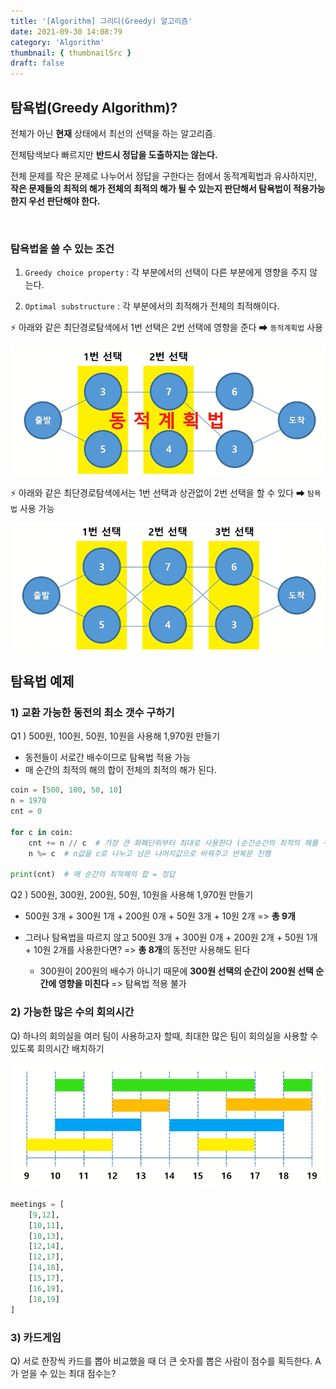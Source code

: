 ```yaml
---
title: '[Algorithm] 그리디(Greedy) 알고리즘'
date: 2021-09-30 14:08:79
category: 'Algorithm'
thumbnail: { thumbnailSrc }
draft: false
---
```






## 탐욕법(Greedy Algorithm)?

전체가 아닌 **현재** 상태에서 최선의 선택을 하는 알고리즘.  

전체탐색보다 빠르지만 **반드시 정답을 도출하지는 않는다.**

전체 문제를 작은 문제로 나누어서 정답을 구한다는 점에서 동적계획법과 유사하지만, **작은 문제들의 최적의 해가  전체의 최적의 해가 될 수 있는지 판단해서 탐욕법이 적용가능한지 우선 판단해야 한다.**



<br>

### 탐욕법을 쓸 수 있는 조건

1. `Greedy choice property` : 각 부분에서의 선택이 다른 부분에게 영향을 주지 않는다.

2. `Optimal substructure` : 각 부분에서의 최적해가 전체의 최적해이다.

      

⚡ 아래와 같은 최단경로탐색에서 1번 선택은 2번 선택에 영향을 준다 ➡ `동적계획법` 사용

<img src="img/greedy1.PNG">

⚡ 아래와 같은 최단경로탐색에서는 1번 선택과 상관없이 2번 선택을 할 수 있다 ➡ `탐욕법` 사용 가능

<img src="img/greedy2.PNG">



## 탐욕법 예제

### 1) 교환 가능한 동전의 최소 갯수 구하기

Q1 ) 500원, 100원, 50원, 10원을 사용해 1,970원 만들기

- 동전들이 서로간 배수이므로 탐욕법 적용 가능
- 매 순간의 최적의 해의 합이 전체의 최적의 해가 된다.

```python
coin = [500, 100, 50, 10]
n = 1970
cnt = 0

for c in coin:
    cnt += n // c  # 가장 큰 화폐단위부터 최대로 사용한다 (순간순간의 최적의 해를 구한다)
    n %= c  # n값을 c로 나누고 남은 나머지값으로 바꿔주고 반복문 진행 
    
print(cnt)  # 매 순간의 최적해의 합 = 정답
```



Q2 ) 500원, 300원, 200원, 50원, 10원을 사용해 1,970원 만들기

- 500원 3개 + 300원 1개 + 200원 0개 + 50원 3개 + 10원 2개 => **총 9개**

- 그러나 탐욕법을 따르지 않고 500원 3개 + 300원 0개 + 200원 2개 + 50원 1개 + 10원 2개를 사용한다면? => **총 8개**의 동전만 사용해도 된다

  - 300원이 200원의 배수가 아니기 때문에 **300원 선택의 순간이 200원 선택 순간에 영향을 미친다** => 탐욕법 적용 불가

    

### 2) 가능한 많은 수의 회의시간

Q) 하나의 회의실을 여러 팀이 사용하고자 할때, 최대한 많은 팀이 회의실을 사용할 수 있도록 회의시간 배치하기

<img src="img/greedy3.PNG">

```python
meetings = [
    [9,12],
    [10,11],
    [10,13],
    [12,14],
    [12,17],
    [14,18],
    [15,17],
    [16,19],
    [18,19]
]

```





### 3) 카드게임

Q) 서로 한장씩 카드를 뽑아 비교했을 때 더 큰 숫자를 뽑은 사람이 점수를 획득한다. A가 얻을 수 있는 최대 점수는?

 
